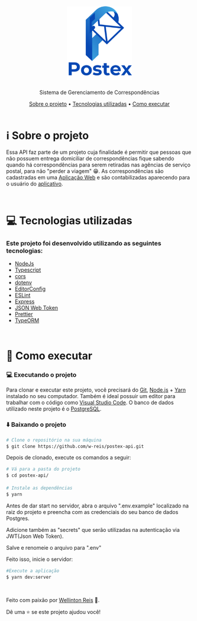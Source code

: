 <h1 align="center">
    <img src="https://raw.githubusercontent.com/w-reis/postex-mobile/main/.github/logo.png" width="175">
</h1>
<p align="center">
  Sistema de Gerenciamento de Correspondências
</p>

<div align="center">
  <a href="#information_source-sobre-o-projeto">Sobre o projeto</a> •
  <a href="#computer-tecnologias-utilizadas">Tecnologias utilizadas</a> •
  <a href="#rocket-como-executar">Como executar</a>
</div>

<br>

# :information_source: Sobre o projeto

Essa API faz parte de um projeto cuja finalidade é permitir que pessoas que não possuem entrega domiciliar de correspondências fique sabendo quando há correspondências para serem retiradas nas agências de serviço postal, para não "perder a viagem" 😁. As correspondências são cadastradas em uma [Aplicação Web](https://github.com/w-reis/postex-front-end) e são contabilizadas aparecendo para o usuário do [aplicativo](https://github.com/w-reis/postex-mobile).

<br>

# :computer: Tecnologias utilizadas

### Este projeto foi desenvolvido utilizando as seguintes tecnologias:

- [NodeJs](https://nodejs.org/en/docs/)
- [Typescript](https://www.typescriptlang.org/)
- [cors](https://expressjs.com/en/resources/middleware/cors.html)
- [dotenv](https://www.npmjs.com/package/dotenv)
- [EditorConfig](https://editorconfig.org/)
- [ESLint](https://eslint.org/)
- [Express](https://expressjs.com/pt-br/)
- [JSON Web Token](https://jwt.io/)
- [Prettier](https://prettier.io/)
- [TypeORM](https://typeorm.io/)

<br>

# :rocket: Como executar

### :computer: Executando o projeto

  Para clonar e executar este projeto, você precisará do [Git](https://git-scm.com), [Node.js](https://nodejs.org) + [Yarn](https://yarnpkg.com) instalado no seu computador. Também é ideal possuir um editor para trabalhar com o código como [Visual Studio Code](https://code.visualstudio.com/).
O banco de dados utilizado neste projeto é o [PostgreSQL](https://www.postgresql.org/).
<br />

### :arrow_down: Baixando o projeto  

```bash
# Clone o repositório na sua máquina
$ git clone https://github.com/w-reis/postex-api.git
```
Depois de clonado, execute os comandos a seguir:

```bash
# Vá para a pasta do projeto
$ cd postex-api/

# Instale as dependências
$ yarn

```

<p>Antes de dar start no servidor, abra o arquivo ".env.example" localizado na raiz do projeto e preencha com as credenciais do seu banco de dados Postgres.</p>
<p> Adicione também as "secrets" que serão utilizadas na autenticação via JWT(Json Web Token). </p>
<p> Salve e renomeie o arquivo para ".env" </p>
Feito isso, inicie o servidor:

```bash
#Execute a aplicação
$ yarn dev:server
```

<br>

Feito com paixão por [Wellinton Reis](https://github.com/w-reis) 🚀.

Dê uma ⭐️ se este projeto ajudou você!
